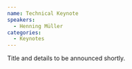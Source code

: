 ```yaml
---
name: Technical Keynote
speakers:
  - Henning Müller
categories:
  - Keynotes
---
```


Title and details to be announced shortly.